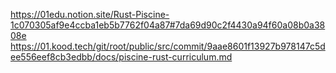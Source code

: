 https://01edu.notion.site/Rust-Piscine-1c070305af9e4ccba1eb5b7762f04a87#7da69d90c2f4430a94f60a08b0a3808e
https://01.kood.tech/git/root/public/src/commit/9aae8601f13927b978147c5dee556eef8cb3edbb/docs/piscine-rust-curriculum.md